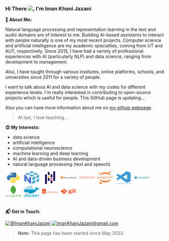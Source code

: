 ### Hi There <img src="https://github.com/TheDudeThatCode/TheDudeThatCode/blob/master/Assets/Hi.gif" width="29px">, I'm Iman Khani Jazani

**🔵 About Me:**

Natural language processing and representation learning in the text and audio domains are of interest to me. Building AI-based assistants to interact with people naturally is one of my most recent projects. Computer science and artificial intelligence are my academic specialties, coming from UT and AUT, respectively. Since 2015, I have had a variety of professional experiences with AI (particularly NLP) and data science, ranging from development to management.

Also, I have taught through various institutes, online platforms, schools, and universities since 2011 for a variety of people.

I want to talk about AI and data science with my codes for different experience levels. I'm really interested in contributing to open-source projects which is useful for people. This GitHub page is updating...  

Also you can have more information about me on [my github webpage](http://ikj1992.github.io/).

> At last, I love teaching...


**😍 My Interests:**
- data science
- artificial intelligence
- computational neuroscience
- machine learning and deep learning
- AI and data-driven business development
- natural language processing (text and speech)

<div>
  <img src="https://github.com/devicons/devicon/blob/master/icons/python/python-original.svg" title="Python" alt="Python" width="50" height="40"/>&nbsp;
  <img src="https://github.com/devicons/devicon/blob/master/icons/numpy/numpy-original.svg" title="Numpy" alt="Numpy" width="50" height="40"/>&nbsp;
  <img src="https://github.com/devicons/devicon/blob/master/icons/pandas/pandas-original.svg" title="Pandas" alt="Pandas" width="50" height="40"/>&nbsp;
  <img src="https://github.com/devicons/devicon/blob/master/icons/tensorflow/tensorflow-original-wordmark.svg" title="Tensorflow" alt="Tensorflow" width="50" height="40"/>&nbsp;
  <img src="https://github.com/devicons/devicon/blob/master/icons/pytorch/pytorch-plain-wordmark.svg" title="Pytorch" alt="Pytorch" width="50" height="40"/>&nbsp;
  <img src="https://github.com/devicons/devicon/blob/master/icons/jupyter/jupyter-plain-wordmark.svg" title="Jupyter" alt="Jupyter" width="50" height="40"/>&nbsp;
  <img src="https://github.com/devicons/devicon/blob/master/icons/vscode/vscode-plain-wordmark.svg" title="vscode" alt="vscode" width="50" height="40"/>&nbsp;
  <img src="https://github.com/devicons/devicon/blob/master/icons/fastapi/fastapi-plain-wordmark.svg" title="fastapi" alt="fastapi" width="50" height="40"/>&nbsp;
  <img src="https://github.com/devicons/devicon/blob/master/icons/mongodb/mongodb-plain-wordmark.svg" title="mongodb" alt="mongodb" width="50" height="40"/>&nbsp;
  <img src="https://github.com/devicons/devicon/blob/master/icons/docker/docker-plain-wordmark.svg" title="Docker" alt="Docker" width="50" height="40"/>&nbsp;
  <img src="https://github.com/devicons/devicon/blob/master/icons/ubuntu/ubuntu-plain-wordmark.svg" title="Ubuntu" alt="Ubuntu" width="50" height="40"/>&nbsp;
  <img src="https://github.com/devicons/devicon/blob/master/icons/git/git-plain-wordmark.svg" title="git" alt="git" width="50" height="40"/>&nbsp;
</div>
<br>

**📬 Get in Touch:**

[![@ImanKhaniJazani](https://img.icons8.com/fluency/48/000000/linkedin.png "@ImanKhaniJazani")](https://www.linkedin.com/in/ImanKhaniJazani/) [![ImanKhaniJazani@gmail.com](https://img.icons8.com/fluency/48/000000/apple-mail.png "ImanKhaniJazani@gmail.com")](ImanKhaniJazani@gmail.com)

> **Note:** This page has been started since May 2022.
